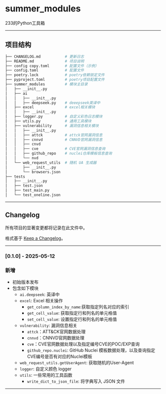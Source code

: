 # summer_modules

233的Python工具箱

---

## 项目结构

```bash
├── CHANGELOG.md           # 更新日志
├── README.md              # 项目说明    
├── config copy.toml       # 配置文件（示例）
├── config.toml            # 配置文件
├── poetry.lock            # poetry依赖锁定文件
├── pyproject.toml         # poetry项目配置文件
├── summer_modules         # 模块主目录
│   ├── __init__.py
│   ├── ai
│   │   ├── __init__.py    
│   │   ├── deepseek.py    # deeepseek英译中
│   ├── excel              # excel相关模块
│   │   ├── __init__.py
│   ├── logger.py          # 自定义彩色日志模块
│   ├── utils.py           # 通用工具模块
│   ├── vulnerability      # 漏洞信息相关模块
│   │   ├── __init__.py
│   │   ├── attck          # attck官网漏洞信息
│   │   ├── cnnvd          # CNNVD官网漏洞信息
│   │   ├── cnvd    
│   │   ├── cve            # CVE官网漏洞信息查询
│   │   ├── github_repo    # nuclei仓库模板信息查询
│   │   └── nvd
│   └── web_request_utils  # 随机 UA 生成器
│       ├── __init__.py
│       └── browsers.json
├── tests
│   ├── __init__.py
│   ├── test.json
│   ├── test_main.py
│   └── test_oneline.json
```


---

## Changelog

所有项目的显著变更都将记录在此文件中。

格式基于 [Keep a Changelog](https://keepachangelog.com/zh-CN/)。

---

### [0.1.0] - 2025-05-12

### 新增
- 初始版本发布
- 包含如下模块
  - `ai.deepseek`: 英译中
  - `excel`: Excel 相关操作
    - `get_column_index_by_name`:获取指定列名对应的索引
    - `get_cell_value`: 获取指定行和列名的单元格值
    - `set_cell_value`: 设置指定行和列名的单元格值
  - `vulnerability`: 漏洞信息相关
    - `attck`：ATT&CK官网数据处理
    - `cnnvd`：CNNVD官网数据处理
    - `cve`：CVE官网数据处理以及指定编号CVE的POC/EXP查询
    - `github_repo.nuclei`: GitHub Nuclei 模板数据处理，以及查询指定CVE编号是否有对应的Nuclei模板
  - `web_request_utils.getUserAgent`: 获取随机的User-Agent
  - `logger`: 自定义颜色 logger
  - `utils`: 一些常用的工具函数
    - `write_dict_to_json_file`: 将字典写入 JSON 文件

---
